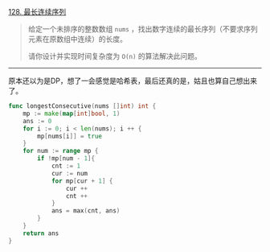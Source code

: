 [128. 最长连续序列](https://leetcode.cn/problems/longest-consecutive-sequence/)

> 给定一个未排序的整数数组 `nums` ，找出数字连续的最长序列（不要求序列元素在原数组中连续）的长度。
>
> 请你设计并实现时间复杂度为 `O(n)` 的算法解决此问题。

----

原本还以为是DP，想了一会感觉是哈希表，最后还真的是，姑且也算自己想出来了。

```go
func longestConsecutive(nums []int) int {
    mp := make(map[int]bool, 1)
    ans := 0
    for i := 0; i < len(nums); i ++ {
        mp[nums[i]] = true
    }
    for num := range mp {
        if !mp[num - 1]{
            cnt := 1
            cur := num
            for mp[cur + 1] {
                cur ++
                cnt ++
            }
            ans = max(cnt, ans)
        }
    }
    return ans
}
```

